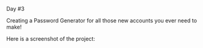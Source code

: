 Day #3

Creating a Password Generator for all those new accounts you ever need to make!

Here is a screenshot of the project: